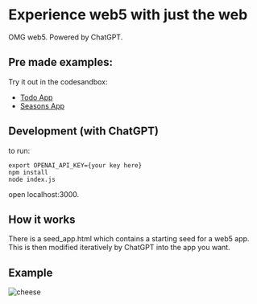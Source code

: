 # Experience web5 with just the web

OMG web5. Powered by ChatGPT. 

## Pre made examples: 

Try it out in the codesandbox: 

* [Todo App](https://codesandbox.io/s/github/TBD54566975/web5-omg/tree/main/generated-examples/todo)
* [Seasons App](https://codesandbox.io/s/github/TBD54566975/web5-omg/tree/main/generated-examples/seasons)


## Development (with ChatGPT)

to run:

```
export OPENAI_API_KEY={your key here}
npm install
node index.js
```

open localhost:3000.

## How it works

There is a seed_app.html which contains a starting seed for a web5 app. 
This is then modified iteratively by ChatGPT into the app you want.

## Example

![cheese](https://user-images.githubusercontent.com/14976/227026200-7d0f5afe-ab13-42ae-90bb-aa115e3c6c51.png)
